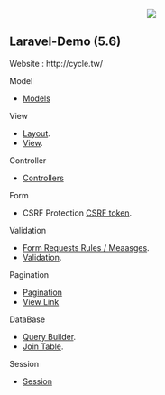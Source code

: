 <p align="center"><img src="https://laravel.com/assets/img/components/logo-laravel.svg"></p>

## Laravel-Demo (5.6)

<p> Website : http://cycle.tw/</p>


Model

- [Models](https://github.com/wiki0918/laravel-demo/tree/master/app/Models)

View

- [Layout](https://github.com/wiki0918/laravel-demo/blob/master/resources/views/layouts/master.blade.php#L112).
- [View](https://github.com/wiki0918/laravel-demo/blob/master/resources/views/carList.blade.php).

Controller

- [Controllers](https://github.com/wiki0918/laravel-demo/tree/master/app/Http/Controllers)

Form

- CSRF Protection [CSRF token](https://github.com/wiki0918/laravel-demo/blob/master/resources/views/carAnnounce.blade.php#L24).

Validation

- [Form Requests Rules / Meaasges](https://github.com/wiki0918/laravel-demo/blob/master/app/Http/Requests/ReservePost.php).
- [Validation](https://github.com/wiki0918/laravel-demo/blob/master/app/Http/Controllers/BookingController.php#L56).

Pagination

- [Pagination](https://github.com/wiki0918/laravel-demo/blob/master/app/Managers/CarMgr.php#L43)
- [View Link](https://github.com/wiki0918/laravel-demo/blob/master/resources/views/carList.blade.php#L31)

DataBase

- [Query Builder](https://github.com/wiki0918/laravel-demo/blob/master/app/Managers/CarMgr.php).
- [Join Table](https://github.com/wiki0918/laravel-demo/blob/master/app/Managers/BookingMgr.php#L34).

Session

- [Session](https://github.com/wiki0918/laravel-demo/blob/master/app/Http/Controllers/AdminController.php)
